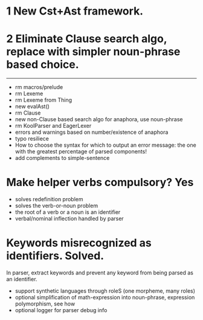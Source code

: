 
# 1 New Cst+Ast framework.
# 2 Eliminate Clause search algo, replace with simpler noun-phrase based choice.

-----

* rm macros/prelude 
* rm Lexeme
* rm Lexeme from Thing
* new evalAst()
* rm Clause
* new non-Clause based search algo for anaphora, use noun-phrase
* rm KoolParser and EagerLexer
* errors and warnings based on number/existence of anaphora
* typo resiliece
* How to choose the syntax for which to output an error message: the one with the greatest percentage of parsed components!
* add complements to simple-sentence


# Make helper verbs compulsory? Yes
* solves redefinition problem
* solves the verb-or-noun problem
* the root of a verb or a noun is an identifier
* verbal/nominal inflection handled by parser

# Keywords misrecognized as identifiers. Solved.
In parser, extract keywords and prevent any keyword from being parsed as an identifier.

* support synthetic languages through roleS (one morpheme, many roles)
* optional simplification of math-expression into noun-phrase, expression polymorphism, see how
* optional logger for parser debug info
